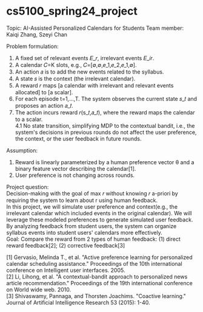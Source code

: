# cs5100_spring24_project

Topic: AI-Assisted Personalized Calendars for Students
Team member: Kaiqi Zhang, Szeyi Chan

Problem formulation:<br>
1. A fixed set of relevant events 𝐸_𝑟, irrelevant events 𝐸_𝑖𝑟.<br>
2. A calendar 𝐶=K slots, e.g., 𝐶=[∅,∅,𝑒_1,𝑒_2,𝑒_1,∅].<br>
3. An action 𝑎 is to add the new events related to the syllabus.<br>
4. A state 𝑠 is the context (the irrelevant calendar).<br>
5. A reward 𝑟 maps [a calendar with irrelevant and relevant events allocated] to [a scalar].
3. For each episode t=1,…,T. The system observes the current state 𝑠_𝑡 and proposes an action 𝑎_𝑡.<br>
4. The action incurs reward 𝑟(s_𝑡,𝑎_𝑡), where the reward maps the calendar to a scalar.<br>
  4.1 No state transition, simplifying MDP to the contextual bandit, i.e., the system's decisions in previous rounds do not affect the user preference, the context, or the user feedback in future rounds.<br>

Assumption: <br>
1. Reward is linearly parameterized by a human preference vector θ and a binary feature vector describing the calendar[1].<br>
2. User preference is not changing across rounds.

Project question:<br>
Decision-making with the goal of max 𝑟 without knowing 𝑟 a-priori by requiring the system to learn about r using human feedback.<br>
In this project, we will simulate user preference and context(e.g., the irrelevant calendar which included events in the original calendar). We will leverage these modeled preferences to generate simulated user feedback. By analyzing feedback from student users, the system can organize syllabus events into student users' calendars more effectively.<br>
Goal: Compare the reward from 2 types of human feedback: (1) direct reward feedback[2]; (2) corrective feedback[3]<br>


[1] Gervasio, Melinda T., et al. "Active preference learning for personalized calendar scheduling assistance." Proceedings of the 10th international conference on Intelligent user interfaces. 2005.<br>
[2] Li, Lihong, et al. "A contextual-bandit approach to personalized news article recommendation." Proceedings of the 19th international conference on World wide web. 2010.<br>
[3] Shivaswamy, Pannaga, and Thorsten Joachims. "Coactive learning." Journal of Artificial Intelligence Research 53 (2015): 1-40.<br>
